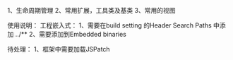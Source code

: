 
1、生命周期管理
2、常用扩展，工具类及基类
3、常用的视图





使用说明：
工程嵌入式：
1、需要在build setting 的Header Search Paths 中添加  ../**
2、需要添加到Embedded binaries



待处理：
1、框架中需要加载JSPatch
